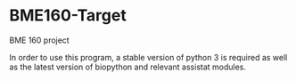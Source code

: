 # BME160-Target
BME 160 project 

In order to use this program, a stable version of python 3 is required as well as the latest version of biopython and relevant assistat modules.
